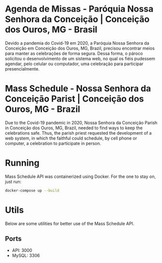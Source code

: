 # Agenda de Missas - Paróquia Nossa Senhora da Conceição | Conceição dos Ouros, MG - Brasil

Devido a pandemia do Covid-19 em 2020, a Paróquia Nossa Senhora da Conceição em Conceição dos Ouros, MG, Brazil, precisou encontrar meios para manter as celebrações de forma segura. Dessa forma, o pároco solicitou o desenvolvimento de um sistema web, no qual os fiéis pudessem agendar, pelo celular ou computador, uma celebração para participar presencialmente.

# Mass Schedule - Nossa Senhora da Conceição Parist | Conceição dos Ouros, MG - Brazil

Due to the Covid-19 pandemic in 2020, Nossa Senhora da Conceição Parish in Conceição dos Ouros, MG, Brazil, needed to find ways to keep the celebrations safe. Thus, the parish priest requested the development of a web system, in which the faithful could schedule, by cell phone or computer, a celebration to participate in person.

# Running

Mass Schedule API was containerized using Docker. For the one to stay on, just run:

```bash
docker-compose up --build
```

# Utils

Below are some utilities for better use of the Mass Schedule API.

## Ports

- API: 3000
- MySQL: 3306